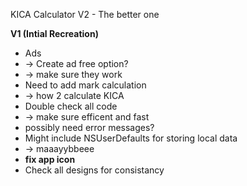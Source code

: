 KICA Calculator V2 - The better one


**V1 (Intial Recreation)**
- Ads 
- -> Create ad free option?
- -> make sure they work
- Need to add mark calculation
- -> how 2 calculate KICA
- Double check all code
- -> make sure efficent and fast
- possibly need error messages?
- Might include NSUserDefaults for storing local data
- -> maaayybbeee
- **fix app icon**
- Check all designs for consistancy
